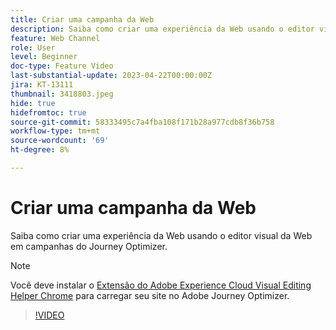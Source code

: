 ```yaml
---
title: Criar uma campanha da Web
description: Saiba como criar uma experiência da Web usando o editor visual da Web em campanhas do Journey Optimizer.
feature: Web Channel
role: User
level: Beginner
doc-type: Feature Video
last-substantial-update: 2023-04-22T00:00:00Z
jira: KT-13111
thumbnail: 3418803.jpeg
hide: true
hidefromtoc: true
source-git-commit: 58333495c7a4fba108f171b28a977cdb8f36b758
workflow-type: tm+mt
source-wordcount: '69'
ht-degree: 8%

---
```



# Criar uma campanha da Web

Saiba como criar uma experiência da Web usando o editor visual da Web em campanhas do Journey Optimizer.

>[!NOTE]
> Você deve instalar o [Extensão do Adobe Experience Cloud Visual Editing Helper Chrome](https://chrome.google.com/webstore/detail/adobe-experience-cloud-vi/kgmjjkfjacffaebgpkpcllakjifppnca) para carregar seu site no Adobe Journey Optimizer.

>[!VIDEO](https://video.tv.adobe.com/v/3418803/?quality=12&learn=on)
